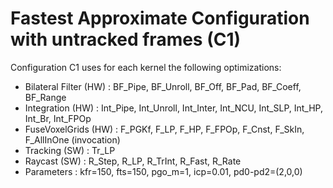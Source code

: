 # Fastest Approximate Configuration with untracked frames (C1)

Configuration C1 uses for each kernel the following optimizations:

* Bilateral Filter (HW) :  BF_Pipe, BF_Unroll, BF_Off, BF_Pad, BF_Coeff, BF_Range
* Integration (HW)      :  Int_Pipe, Int_Unroll, Int_Inter, Int_NCU, Int_SLP, Int_HP, Int_Br, Int_FPOp
* FuseVoxelGrids (HW)   :  F_PGKf, F_LP, F_HP, F_FPOp, F_Cnst, F_SkIn, F_AllInOne (invocation)
* Tracking (SW)			    :  Tr_LP
* Raycast (SW)          :  R_Step, R_LP, R_TrInt, R_Fast, R_Rate
* Parameters            :  kfr=150, fts=150, pgo_m=1, icp=0.01, pd0-pd2=(2,0,0)

